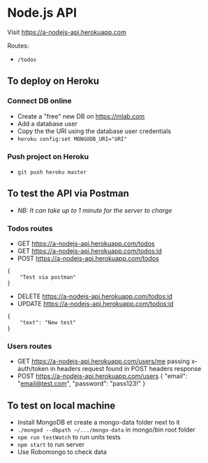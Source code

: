 # Node.js API

Visit https://a-nodejs-api.herokuapp.com

Routes:
- ```/todos```

## To deploy on Heroku

### Connect DB online
- Create a "free" new DB on https://mlab.com
- Add a database user
- Copy the the URI using the database user credentials
- ```heroku config:set MONGODB_URI="URI"```

### Push project on Heroku
- ```git push heroku master```

## To test the API via Postman
- *NB: It can take up to 1 minute for the server to charge*

### Todos routes
- GET https://a-nodejs-api.herokuapp.com/todos
- GET https://a-nodejs-api.herokuapp.com/todos:id
- POST https://a-nodejs-api.herokuapp.com/todos
```
{
    "Test via postman"
}
```
- DELETE https://a-nodejs-api.herokuapp.com/todos:id
- UPDATE https://a-nodejs-api.herokuapp.com/todos:id
```
{
	"text": "New test"
}
```

### Users routes
- GET https://a-nodejs-api.herokuapp.com/users/me passing x-auth/token in headers request found in POST headers response
- POST https://a-nodejs-api.herokuapp.com/users
{
	"email": "email@test.com",
	"password": "pass123!"
}

## To test on local machine
- Install MongoDB et create a mongo-data folder next to it
- ```./mongod --dbpath ~/.../mongo-data``` in mongo/bin root folder
- ```npm run testWatch``` to run units tests
- ```npm start``` to run server
- Use Robomongo to check data
